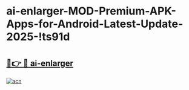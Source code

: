 # ai-enlarger-MOD-Premium-APK-Apps-for-Android-Latest-Update-2025-!ts91d

# <h2><a href="https://cc265t.esa.edu.pl?title=ai-enlarger&ref=ts91d">🔗👉 🔴 ai-enlarger</a></h2>

[![acn](https://github.com/user-attachments/assets/0f9c940e-d8b0-45ae-aac7-cd30a18b3e1c)](https://cc265t.esa.edu.pl?title=ai-enlarger&ref=ts91d)

